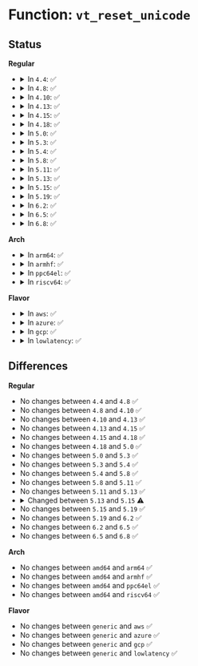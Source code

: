 # Function: <code>vt_reset_unicode</code>

## Status
<b>Regular</b>
<ul>
<li>
<details>
<summary>In <code>4.4</code>: ✅</summary>

```c
void vt_reset_unicode(int console);
```

**Collision:** Unique Global

**Inline:** No

**Transformation:** False

**Instances:**

```
In drivers/tty/vt/keyboard.c (ffffffff814f5820)
Location: drivers/tty/vt/keyboard.c:2169
Inline: False
Direct callers:
  - drivers/tty/sysrq.c:sysrq_handle_unraw
  - drivers/tty/vt/vt_ioctl.c:reset_vc
```
**Symbols:**

```
ffffffff814f5820-ffffffff814f5872: vt_reset_unicode (STB_GLOBAL)
```
</details>
</li>
<li>
<details>
<summary>In <code>4.8</code>: ✅</summary>

```c
void vt_reset_unicode(int console);
```

**Collision:** Unique Global

**Inline:** No

**Transformation:** False

**Instances:**

```
In drivers/tty/vt/keyboard.c (ffffffff815463b0)
Location: drivers/tty/vt/keyboard.c:2147
Inline: False
Direct callers:
  - drivers/tty/sysrq.c:sysrq_handle_unraw
  - drivers/tty/vt/vt_ioctl.c:reset_vc
```
**Symbols:**

```
ffffffff815463b0-ffffffff81546402: vt_reset_unicode (STB_GLOBAL)
```
</details>
</li>
<li>
<details>
<summary>In <code>4.10</code>: ✅</summary>

```c
void vt_reset_unicode(int console);
```

**Collision:** Unique Global

**Inline:** No

**Transformation:** False

**Instances:**

```
In drivers/tty/vt/keyboard.c (ffffffff81572a00)
Location: drivers/tty/vt/keyboard.c:2147
Inline: False
Direct callers:
  - drivers/tty/sysrq.c:sysrq_handle_unraw
  - drivers/tty/vt/vt_ioctl.c:reset_vc
```
**Symbols:**

```
ffffffff81572a00-ffffffff81572a52: vt_reset_unicode (STB_GLOBAL)
```
</details>
</li>
<li>
<details>
<summary>In <code>4.13</code>: ✅</summary>

```c
void vt_reset_unicode(int console);
```

**Collision:** Unique Global

**Inline:** No

**Transformation:** False

**Instances:**

```
In drivers/tty/vt/keyboard.c (ffffffff81586ac0)
Location: drivers/tty/vt/keyboard.c:2147
Inline: False
Direct callers:
  - drivers/tty/sysrq.c:sysrq_handle_unraw
  - drivers/tty/vt/vt_ioctl.c:reset_vc
```
**Symbols:**

```
ffffffff81586ac0-ffffffff81586b12: vt_reset_unicode (STB_GLOBAL)
```
</details>
</li>
<li>
<details>
<summary>In <code>4.15</code>: ✅</summary>

```c
void vt_reset_unicode(int console);
```

**Collision:** Unique Global

**Inline:** No

**Transformation:** False

**Instances:**

```
In drivers/tty/vt/keyboard.c (ffffffff815eb5c0)
Location: drivers/tty/vt/keyboard.c:2148
Inline: False
Direct callers:
  - drivers/tty/sysrq.c:sysrq_handle_unraw
  - drivers/tty/vt/vt_ioctl.c:reset_vc
```
**Symbols:**

```
ffffffff815eb5c0-ffffffff815eb612: vt_reset_unicode (STB_GLOBAL)
```
</details>
</li>
<li>
<details>
<summary>In <code>4.18</code>: ✅</summary>

```c
void vt_reset_unicode(int console);
```

**Collision:** Unique Global

**Inline:** No

**Transformation:** False

**Instances:**

```
In drivers/tty/vt/keyboard.c (ffffffff816247e0)
Location: drivers/tty/vt/keyboard.c:2148
Inline: False
Direct callers:
  - drivers/tty/sysrq.c:sysrq_handle_unraw
  - drivers/tty/vt/vt_ioctl.c:reset_vc
```
**Symbols:**

```
ffffffff816247e0-ffffffff81624832: vt_reset_unicode (STB_GLOBAL)
```
</details>
</li>
<li>
<details>
<summary>In <code>5.0</code>: ✅</summary>

```c
void vt_reset_unicode(int console);
```

**Collision:** Unique Global

**Inline:** No

**Transformation:** False

**Instances:**

```
In drivers/tty/vt/keyboard.c (ffffffff81641cd0)
Location: drivers/tty/vt/keyboard.c:2178
Inline: False
Direct callers:
  - drivers/tty/sysrq.c:sysrq_handle_unraw
  - drivers/tty/vt/vt_ioctl.c:reset_vc
```
**Symbols:**

```
ffffffff81641cd0-ffffffff81641d22: vt_reset_unicode (STB_GLOBAL)
```
</details>
</li>
<li>
<details>
<summary>In <code>5.3</code>: ✅</summary>

```c
void vt_reset_unicode(int console);
```

**Collision:** Unique Global

**Inline:** No

**Transformation:** False

**Instances:**

```
In drivers/tty/vt/keyboard.c (ffffffff81676210)
Location: drivers/tty/vt/keyboard.c:2199
Inline: False
Direct callers:
  - drivers/tty/sysrq.c:sysrq_handle_unraw
  - drivers/tty/vt/vt_ioctl.c:reset_vc
```
**Symbols:**

```
ffffffff81676210-ffffffff81676262: vt_reset_unicode (STB_GLOBAL)
```
</details>
</li>
<li>
<details>
<summary>In <code>5.4</code>: ✅</summary>

```c
void vt_reset_unicode(int console);
```

**Collision:** Unique Global

**Inline:** No

**Transformation:** False

**Instances:**

```
In drivers/tty/vt/keyboard.c (ffffffff816989b0)
Location: drivers/tty/vt/keyboard.c:2199
Inline: False
Direct callers:
  - drivers/tty/sysrq.c:sysrq_handle_unraw
  - drivers/tty/vt/vt_ioctl.c:reset_vc
```
**Symbols:**

```
ffffffff816989b0-ffffffff81698a02: vt_reset_unicode (STB_GLOBAL)
```
</details>
</li>
<li>
<details>
<summary>In <code>5.8</code>: ✅</summary>

```c
void vt_reset_unicode(int console);
```

**Collision:** Unique Global

**Inline:** No

**Transformation:** False

**Instances:**

```
In drivers/tty/vt/keyboard.c (ffffffff8174ad20)
Location: drivers/tty/vt/keyboard.c:2205
Inline: False
Direct callers:
  - drivers/tty/sysrq.c:sysrq_handle_unraw
  - drivers/tty/vt/vt_ioctl.c:change_console
  - drivers/tty/vt/vt_ioctl.c:complete_change_console
  - drivers/tty/vt/vt_ioctl.c:vc_SAK
```
**Symbols:**

```
ffffffff8174ad20-ffffffff8174ad75: vt_reset_unicode (STB_GLOBAL)
```
</details>
</li>
<li>
<details>
<summary>In <code>5.11</code>: ✅</summary>

```c
void vt_reset_unicode(int console);
```

**Collision:** Unique Global

**Inline:** No

**Transformation:** False

**Instances:**

```
In drivers/tty/vt/keyboard.c (ffffffff817664a0)
Location: drivers/tty/vt/keyboard.c:2169
Inline: False
Direct callers:
  - drivers/tty/sysrq.c:sysrq_handle_unraw
  - drivers/tty/vt/vt_ioctl.c:reset_vc
```
**Symbols:**

```
ffffffff817664a0-ffffffff817664f5: vt_reset_unicode (STB_GLOBAL)
```
</details>
</li>
<li>
<details>
<summary>In <code>5.13</code>: ✅</summary>

```c
void vt_reset_unicode(int console);
```

**Collision:** Unique Global

**Inline:** No

**Transformation:** False

**Instances:**

```
In drivers/tty/vt/keyboard.c (ffffffff8174a0f0)
Location: drivers/tty/vt/keyboard.c:2179
Inline: False
Direct callers:
  - drivers/tty/sysrq.c:sysrq_handle_unraw
  - drivers/tty/vt/vt_ioctl.c:change_console
  - drivers/tty/vt/vt_ioctl.c:complete_change_console
  - drivers/tty/vt/vt_ioctl.c:vc_SAK
```
**Symbols:**

```
ffffffff8174a0f0-ffffffff8174a144: vt_reset_unicode (STB_GLOBAL)
```
</details>
</li>
<li>
<details>
<summary>In <code>5.15</code>: ✅</summary>

```c
void vt_reset_unicode(unsigned int console);
```

**Collision:** Unique Global

**Inline:** No

**Transformation:** False

**Instances:**

```
In drivers/tty/vt/keyboard.c (ffffffff817cb7b0)
Location: drivers/tty/vt/keyboard.c:2179
Inline: False
Direct callers:
  - drivers/tty/sysrq.c:sysrq_handle_unraw
  - drivers/tty/vt/vt_ioctl.c:change_console
  - drivers/tty/vt/vt_ioctl.c:complete_change_console
  - drivers/tty/vt/vt_ioctl.c:vc_SAK
```
**Symbols:**

```
ffffffff817cb7b0-ffffffff817cb828: vt_reset_unicode (STB_GLOBAL)
```
</details>
</li>
<li>
<details>
<summary>In <code>5.19</code>: ✅</summary>

```c
void vt_reset_unicode(unsigned int console);
```

**Collision:** Unique Global

**Inline:** No

**Transformation:** False

**Instances:**

```
In drivers/tty/vt/keyboard.c (ffffffff81909010)
Location: drivers/tty/vt/keyboard.c:2191
Inline: False
Direct callers:
  - drivers/tty/sysrq.c:sysrq_handle_unraw
  - drivers/tty/vt/vt_ioctl.c:change_console
  - drivers/tty/vt/vt_ioctl.c:complete_change_console
  - drivers/tty/vt/vt_ioctl.c:vc_SAK
```
**Symbols:**

```
ffffffff81909010-ffffffff8190909f: vt_reset_unicode (STB_GLOBAL)
```
</details>
</li>
<li>
<details>
<summary>In <code>6.2</code>: ✅</summary>

```c
void vt_reset_unicode(unsigned int console);
```

**Collision:** Unique Global

**Inline:** No

**Transformation:** False

**Instances:**

```
In drivers/tty/vt/keyboard.c (ffffffff81a63630)
Location: drivers/tty/vt/keyboard.c:2191
Inline: False
Direct callers:
  - drivers/tty/sysrq.c:sysrq_handle_unraw
  - drivers/tty/vt/vt_ioctl.c:change_console
  - drivers/tty/vt/vt_ioctl.c:complete_change_console
  - drivers/tty/vt/vt_ioctl.c:vc_SAK
```
**Symbols:**

```
ffffffff81a63630-ffffffff81a636bf: vt_reset_unicode (STB_GLOBAL)
```
</details>
</li>
<li>
<details>
<summary>In <code>6.5</code>: ✅</summary>

```c
void vt_reset_unicode(unsigned int console);
```

**Collision:** Unique Global

**Inline:** No

**Transformation:** False

**Instances:**

```
In drivers/tty/vt/keyboard.c (ffffffff81aadcf0)
Location: drivers/tty/vt/keyboard.c:2191
Inline: False
Direct callers:
  - drivers/tty/sysrq.c:sysrq_handle_unraw
  - drivers/tty/vt/vt_ioctl.c:change_console
  - drivers/tty/vt/vt_ioctl.c:complete_change_console
  - drivers/tty/vt/vt_ioctl.c:vc_SAK
```
**Symbols:**

```
ffffffff81aadcf0-ffffffff81aadd7f: vt_reset_unicode (STB_GLOBAL)
```
</details>
</li>
<li>
<details>
<summary>In <code>6.8</code>: ✅</summary>

```c
void vt_reset_unicode(unsigned int console);
```

**Collision:** Unique Global

**Inline:** No

**Transformation:** False

**Instances:**

```
In drivers/tty/vt/keyboard.c (ffffffff81b00920)
Location: drivers/tty/vt/keyboard.c:2192
Inline: False
Direct callers:
  - drivers/tty/sysrq.c:sysrq_handle_unraw
  - drivers/tty/vt/vt_ioctl.c:change_console
  - drivers/tty/vt/vt_ioctl.c:complete_change_console
  - drivers/tty/vt/vt_ioctl.c:vc_SAK
```
**Symbols:**

```
ffffffff81b00920-ffffffff81b009af: vt_reset_unicode (STB_GLOBAL)
```
</details>
</li>
</ul>
<b>Arch</b>
<ul>
<li>
<details>
<summary>In <code>arm64</code>: ✅</summary>

```c
void vt_reset_unicode(int console);
```

**Collision:** Unique Global

**Inline:** No

**Transformation:** False

**Instances:**

```
In drivers/tty/vt/keyboard.c (ffff80001086ecd0)
Location: drivers/tty/vt/keyboard.c:2199
Inline: False
Direct callers:
  - drivers/tty/sysrq.c:sysrq_handle_unraw
  - drivers/tty/vt/vt_ioctl.c:reset_vc
```
**Symbols:**

```
ffff80001086ecd0-ffff80001086edb0: vt_reset_unicode (STB_GLOBAL)
```
</details>
</li>
<li>
<details>
<summary>In <code>armhf</code>: ✅</summary>

```c
void vt_reset_unicode(int console);
```

**Collision:** Unique Global

**Inline:** No

**Transformation:** False

**Instances:**

```
In drivers/tty/vt/keyboard.c (c097298c)
Location: drivers/tty/vt/keyboard.c:2199
Inline: False
Direct callers:
  - drivers/tty/sysrq.c:sysrq_handle_unraw
  - drivers/tty/vt/vt_ioctl.c:reset_vc
```
**Symbols:**

```
c097298c-c09729f4: vt_reset_unicode (STB_GLOBAL)
```
</details>
</li>
<li>
<details>
<summary>In <code>ppc64el</code>: ✅</summary>

```c
void vt_reset_unicode(int console);
```

**Collision:** Unique Global

**Inline:** No

**Transformation:** False

**Instances:**

```
In drivers/tty/vt/keyboard.c (c00000000090f110)
Location: drivers/tty/vt/keyboard.c:2199
Inline: False
Direct callers:
  - drivers/tty/sysrq.c:sysrq_handle_unraw
  - drivers/tty/vt/vt_ioctl.c:reset_vc
```
**Symbols:**

```
c00000000090f110-c00000000090f1c0: vt_reset_unicode (STB_GLOBAL)
```
</details>
</li>
<li>
<details>
<summary>In <code>riscv64</code>: ✅</summary>

```c
void vt_reset_unicode(int console);
```

**Collision:** Unique Global

**Inline:** No

**Transformation:** False

**Instances:**

```
In drivers/tty/vt/keyboard.c (ffffffe000541b4e)
Location: drivers/tty/vt/keyboard.c:2199
Inline: False
Direct callers:
  - drivers/tty/sysrq.c:sysrq_handle_unraw
  - drivers/tty/vt/vt_ioctl.c:reset_vc
```
**Symbols:**

```
ffffffe000541b4e-ffffffe000541bc2: vt_reset_unicode (STB_GLOBAL)
```
</details>
</li>
</ul>
<b>Flavor</b>
<ul>
<li>
<details>
<summary>In <code>aws</code>: ✅</summary>

```c
void vt_reset_unicode(int console);
```

**Collision:** Unique Global

**Inline:** No

**Transformation:** False

**Instances:**

```
In drivers/tty/vt/keyboard.c (ffffffff8165e410)
Location: drivers/tty/vt/keyboard.c:2199
Inline: False
Direct callers:
  - drivers/tty/sysrq.c:sysrq_handle_unraw
  - drivers/tty/vt/vt_ioctl.c:reset_vc
```
**Symbols:**

```
ffffffff8165e410-ffffffff8165e462: vt_reset_unicode (STB_GLOBAL)
```
</details>
</li>
<li>
<details>
<summary>In <code>azure</code>: ✅</summary>

```c
void vt_reset_unicode(int console);
```

**Collision:** Unique Global

**Inline:** No

**Transformation:** False

**Instances:**

```
In drivers/tty/vt/keyboard.c (ffffffff8163e790)
Location: drivers/tty/vt/keyboard.c:2199
Inline: False
Direct callers:
  - drivers/tty/sysrq.c:sysrq_handle_unraw
  - drivers/tty/vt/vt_ioctl.c:reset_vc
```
**Symbols:**

```
ffffffff8163e790-ffffffff8163e7e2: vt_reset_unicode (STB_GLOBAL)
```
</details>
</li>
<li>
<details>
<summary>In <code>gcp</code>: ✅</summary>

```c
void vt_reset_unicode(int console);
```

**Collision:** Unique Global

**Inline:** No

**Transformation:** False

**Instances:**

```
In drivers/tty/vt/keyboard.c (ffffffff8168c7f0)
Location: drivers/tty/vt/keyboard.c:2199
Inline: False
Direct callers:
  - drivers/tty/sysrq.c:sysrq_handle_unraw
  - drivers/tty/vt/vt_ioctl.c:reset_vc
```
**Symbols:**

```
ffffffff8168c7f0-ffffffff8168c842: vt_reset_unicode (STB_GLOBAL)
```
</details>
</li>
<li>
<details>
<summary>In <code>lowlatency</code>: ✅</summary>

```c
void vt_reset_unicode(int console);
```

**Collision:** Unique Global

**Inline:** No

**Transformation:** False

**Instances:**

```
In drivers/tty/vt/keyboard.c (ffffffff816a6df0)
Location: drivers/tty/vt/keyboard.c:2199
Inline: False
Direct callers:
  - drivers/tty/sysrq.c:sysrq_handle_unraw
  - drivers/tty/vt/vt_ioctl.c:reset_vc
```
**Symbols:**

```
ffffffff816a6df0-ffffffff816a6e42: vt_reset_unicode (STB_GLOBAL)
```
</details>
</li>
</ul>

## Differences
<b>Regular</b>
<ul>
<li>
No changes between <code>4.4</code> and <code>4.8</code> ✅
</li>
<li>
No changes between <code>4.8</code> and <code>4.10</code> ✅
</li>
<li>
No changes between <code>4.10</code> and <code>4.13</code> ✅
</li>
<li>
No changes between <code>4.13</code> and <code>4.15</code> ✅
</li>
<li>
No changes between <code>4.15</code> and <code>4.18</code> ✅
</li>
<li>
No changes between <code>4.18</code> and <code>5.0</code> ✅
</li>
<li>
No changes between <code>5.0</code> and <code>5.3</code> ✅
</li>
<li>
No changes between <code>5.3</code> and <code>5.4</code> ✅
</li>
<li>
No changes between <code>5.4</code> and <code>5.8</code> ✅
</li>
<li>
No changes between <code>5.8</code> and <code>5.11</code> ✅
</li>
<li>
No changes between <code>5.11</code> and <code>5.13</code> ✅
</li>
<li>
<details>
<summary>Changed between <code>5.13</code> and <code>5.15</code> ⚠️</summary>
<ul>
<li>
<b>Param type changed. </b>
<code>int console</code> ➡️ <code>unsigned int console</code>
</li>
</ul>
</details>
</li>
<li>
No changes between <code>5.15</code> and <code>5.19</code> ✅
</li>
<li>
No changes between <code>5.19</code> and <code>6.2</code> ✅
</li>
<li>
No changes between <code>6.2</code> and <code>6.5</code> ✅
</li>
<li>
No changes between <code>6.5</code> and <code>6.8</code> ✅
</li>
</ul>
<b>Arch</b>
<ul>
<li>
No changes between <code>amd64</code> and <code>arm64</code> ✅
</li>
<li>
No changes between <code>amd64</code> and <code>armhf</code> ✅
</li>
<li>
No changes between <code>amd64</code> and <code>ppc64el</code> ✅
</li>
<li>
No changes between <code>amd64</code> and <code>riscv64</code> ✅
</li>
</ul>
<b>Flavor</b>
<ul>
<li>
No changes between <code>generic</code> and <code>aws</code> ✅
</li>
<li>
No changes between <code>generic</code> and <code>azure</code> ✅
</li>
<li>
No changes between <code>generic</code> and <code>gcp</code> ✅
</li>
<li>
No changes between <code>generic</code> and <code>lowlatency</code> ✅
</li>
</ul>
